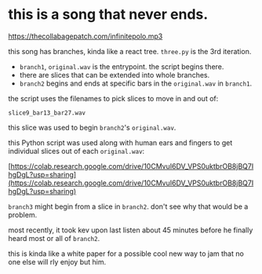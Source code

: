# this is a song that never ends.

 https://thecollabagepatch.com/infinitepolo.mp3

this song has branches, kinda like a react tree. `three.py` is the 3rd iteration.

- `branch1`, `original.wav` is the entrypoint. the script begins there.
- there are slices that can be extended into whole branches.
- `branch2` begins and ends at specific bars in the `original.wav` in `branch1`.

the script uses the filenames to pick slices to move in and out of:

```
slice9_bar13_bar27.wav
```

this slice was used to begin `branch2`'s `original.wav`.

this Python script was used along with human ears and fingers to get individual slices out of each `original.wav`:

[https://colab.research.google.com/drive/10CMvuI6DV_VPS0uktbrOB8jBQ7IhgDgL?usp=sharing](https://colab.research.google.com/drive/10CMvuI6DV_VPS0uktbrOB8jBQ7IhgDgL?usp=sharing)

`branch3` might begin from a slice in `branch2`. don't see why that would be a problem.

most recently, it took kev upon last listen about 45 minutes before he finally heard most or all of `branch2`.

this is kinda like a white paper for a possible cool new way to jam that no one else will rly enjoy but him.
